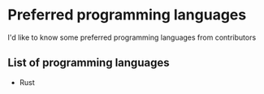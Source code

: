 # Preferred programming languages
I'd like to know some preferred programming languages from contributors

## List of programming languages
- Rust
